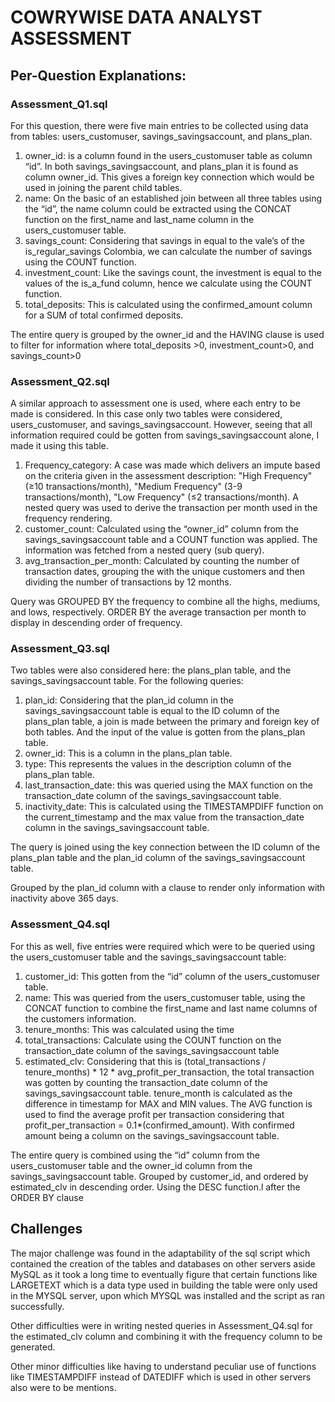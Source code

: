 # COWRYWISE DATA ANALYST ASSESSMENT


## Per-Question Explanations:

### Assessment_Q1.sql

For this question, there were five main entries to be collected using data from tables: users_customuser, savings_savingsaccount, and plans_plan.


1. owner_id: is a column found in the users_customuser table as column “id”. In both savings_savingsaccount, and plans_plan it is found as column owner_id. This gives a foreign key connection which would be used in joining the parent child tables.
2. name: On the basic of an established join between all three tables using the “id”, the name column could be extracted using the CONCAT function on the first_name and last_name column in the users_customuser table.
3. savings_count: Considering that savings in equal to the vale’s of the is_regular_savings Colombia, we can calculate the number of savings using the COUNT function.
4. investment_count: Like the savings count, the investment is equal to the values of the is_a_fund column, hence we calculate using the COUNT function.
5. total_deposits: This is calculated using the confirmed_amount column for a SUM of total confirmed deposits.

The entire query is grouped by the owner_id and the HAVING clause is used to filter for information where total_deposits >0, investment_count>0, and savings_count>0


### Assessment_Q2.sql

A similar approach to assessment one is used, where each entry to be made is considered. In this case only two tables were considered, users_customuser, and savings_savingsaccount. However, seeing that all information required could be gotten from savings_savingsaccount alone, I made it using this table.

1. Frequency_category: A case was made which delivers an impute based on the criteria given in the assessment description: "High Frequency" (≥10 transactions/month), "Medium Frequency" (3-9 transactions/month), "Low Frequency" (≤2 transactions/month). A nested query was used to derive the transaction per month used in the frequency rendering.
2. customer_count: Calculated using the  “owner_id” column from the savings_savingsaccount table and a COUNT function was applied. The information was fetched from a nested query (sub query).
3. avg_transaction_per_month: Calculated by counting the number of transaction dates, grouping the with the unique customers and then dividing the number of transactions by 12 months.

Query was GROUPED BY the frequency to combine all the highs, mediums, and lows, respectively. ORDER BY the average transaction per month to display in descending order of frequency.



### Assessment_Q3.sql

Two tables were also considered here: the plans_plan table, and the savings_savingsaccount table. For the following queries:

1. plan_id: Considering that the plan_id column in the savings_savingsaccount table is equal to the ID column of the plans_plan table, a join is made between the primary and foreign key of both tables. And the input of the value is gotten from the plans_plan table.
2. owner_id: This is a column in the plans_plan table.
3. type: This represents the values in the  description column of the plans_plan table.
4. last_transaction_date: this was queried using the MAX function on the transaction_date column of the savings_savingsaccount table.
5. inactivity_date: This is calculated using the TIMESTAMPDIFF function on the current_timestamp and the max value from the transaction_date column in the savings_savingsaccount table.

The query is joined using the key connection between the ID column of the plans_plan table and the plan_id column of the savings_savingsaccount table.

Grouped by the plan_id column with a clause to render only information with inactivity above 365 days.


### Assessment_Q4.sql

For this as well, five entries were required which were to be queried using the users_customuser table and the savings_savingsaccount table:

1. customer_id: This gotten from the “id” column of the users_customuser table.
2. name: This was queried from the users_customuser table, using the CONCAT function to combine the first_name and last name columns of the customers information.
3. tenure_months: This was calculated using the time
4. total_transactions: Calculate using the COUNT function on the transaction_date column of the savings_savingsaccount table
5. estimated_clv: Considering that this is (total_transactions / tenure_months) * 12 * avg_profit_per_transaction, the total transaction was gotten by counting the transaction_date column of the savings_savingsaccount table. tenure_month is calculated as the difference in timestamp for MAX and MIN values. The AVG function is used to find the average profit per transaction considering that profit_per_transaction = 0.1*(confirmed_amount). With confirmed amount being a column on the savings_savingsaccount table.

The entire query is  combined using the “id” column from the users_customuser table and the owner_id column from the savings_savingsaccount table. Grouped by customer_id, and ordered by estimated_clv in descending order. Using the DESC function.l after the ORDER BY clause



## Challenges

The major challenge was found in the adaptability of the sql script which contained the creation of the tables and databases on other servers aside MySQL as it took a long time to eventually figure that certain functions like LARGETEXT which is a data type used in building the table were only used in the MYSQL server, upon which MYSQL was installed and the script as ran successfully.

Other difficulties were in writing nested queries in Assessment_Q4.sql for the estimated_clv column and combining it with the frequency column to be generated.

Other minor difficulties like having to understand peculiar use of functions like TIMESTAMPDIFF instead of DATEDIFF which is used in other servers also were to be mentions.
